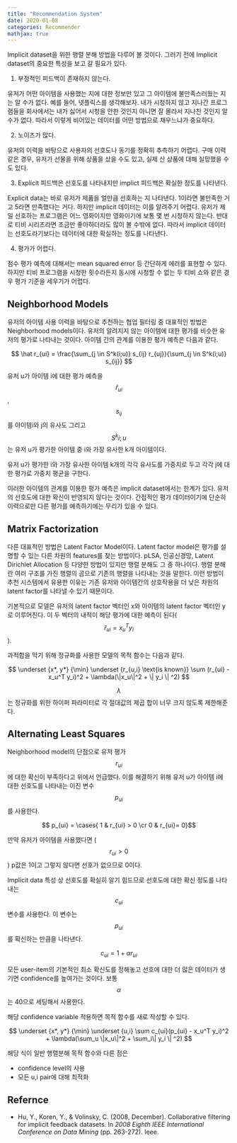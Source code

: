 ```yaml
---
title: "Recommendation System"
date: 2020-01-08
categories: Recommender
mathjax: true
---
```




Implicit dataset을 위한 행렬 분해 방법을 다루어 볼 것이다. 그러기 전에 Implicit dataset의 중요한 특성을 보고 갈 필요가 있다.

1. 부정적인 피드백이 존재하지 않는다.

유저가 어떤 아이템을 사용했는 지에 대한 정보만 있고 그 아이템에 불만족스러웠는 지는 알 수가 없다. 예를 들어, 넷플릭스를 생각해보자. 내가 시청하지 않고 지나간 프로그램들을 회사에서는 내가 싫어서 시청을 안한 것인지 아니면 잘 몰라서 지나친 것인지 알 수가 없다. 따라서 이렇게 비어있는 데이터를 어떤 방법으로 채우느냐가 중요하다.



2. 노이즈가 많다.

유저의 이력을 바탕으로 사용자의 선호도나 동기를 정확히 추측하기 어렵다. 구매 이력 같은 경우, 유저가 선물을 위해 상품을 샀을 수도 있고, 실제 산 상품에 대해 실망했을 수도 있다.



3. Explicit 피드백은 선호도를 나타내지만 implict 피드백은 확실한 정도를 나타낸다.

Explicit data는 바로 유저가 제품을 얼만큼 선호하는 지 나타낸다. 1이라면 불만족한 거고 5라면 만족했다는 거다. 하지만 implicit 데이터는 이를 알려주기 어렵다. 유저가 제일 선호하는 프로그램은 어느 영화이지만 영화이기에 보통 몇 번 시청하지 않는다. 반대로 티비 시리즈라면 조금만 좋아하더라도 많이 볼 수밖에 없다. 따라서 implicit 데이터는 선호도라기보다는 데이터에 대한 확실하는 정도를 나타낸다.



4. 평가가 어렵다.

점수 평가 예측에 대해서는 mean squared error 등 간단하게 에러를 표현할 수 있다. 하지만 티비 프로그램을 시청한 횟수라든지 동시에 시청할 수 없는 두 티비 쇼와 같은 경우 평가 기준을 세우기가 어렵다.



## Neighborhood Models

유저의 아이템 사용 이력을 바탕으로 추천하는 협업 필터링 중 대표적인 방법은 Neighborhood models이다. 유저의 알려지지 않는 아이템에 대한 평가를 비슷한 유저의 평가로 나타내는 것이다. 아이템 간의 관계를 이용한 평가 예측은 다음과 같다.

$$ \hat r_{ui} = \frac{\sum_{j \in S^k(i;u)} s_{ij} r_{uj}}{\sum_{j \in S^k(i;u)} s_{ij}} $$

유저 u가 아이템 i에 대한 평가 예측을 $$\hat r_{ui}$$, $$s_{ij}$$를 아이템i와 j의 유사도 그리고 $$S^k{i;u}$$는 유저 u가 평가한 아이템 중 i와 가장 유사한 k개 아이템이다.

유저 u가 평가한 i와 가장 유사한 아이템 k개의 각각 유사도를 가중치로 두고 각각 j에 대한 평가로 가중치 평균을 구한다.



이러한 아이템의 관계를 이용한 평가 예측은 implicit dataset에서는 한계가 있다. 유저의 선호도에 대한 확신이 반영되지 않다는 것이다. 간접적인 평가 데이터이기에 단순히 이력으로만 다른 평가를 예측하기에는 무리가 있을 수 있다.



## Matrix Factorization

다른 대표적인 방법은 Latent Factor Model이다. Latent factor model은 평가를 설명할 수 있는 다른 차원의 features를 찾는 방법이다. pLSA, 인공신경망, Latent Dirichlet Allocation 등 다양한 방법이 있지만 행렬 분해도 그 중 하나이다. 행렬 분해란 여러 구조를 가진 행렬의 곱으로 기존의 행렬을 나타내는 것을 말한다. 이런 방법이 추천 시스템에서 유용한 이유는 기존 유저와 아이템간의 상호작용을 더 낮은 차원의 latent factor를 나타낼 수 있기 때문이다.

기본적으로 모델은 유저의 latent factor 벡터인 x와 아이템의 latent factor 벡터인 y로 이루어진다. 이 두 벡터의 내적이 해당 평가에 대한 예측이 된다($$ \hat r_{ui} = x_u^T y_i$$).

과적합을 막기 위해 정규화를 사용한 모델의 목적 함수는 다음과 같다.

$$ \underset {x*, y*} {\min} \underset {r_{u,i} \text{is known}} \sum (r_{ui} - x_u^T y_i)^2 + \lambda(\|x_u\|^2 + \| y_i \| ^2) $$



$$\lambda$$는 정규화를 위한 하이퍼 파라미터로 각 절대값의 제곱 합이 너무 크지 않도록 제한해준다.



## Alternating Least Squares

Neighborhood model의 단점으로 유저 평가 $$ r_{ui}$$에 대한 확신이 부족하다고 위에서 언급했다. 이를 해결하기 위해 유저 u가 아이템 i에 대한 선호도를 나타내는 이진 변수 $$p_{ui}$$를 사용한다.

$$ p_{ui} = \cases{ 1 & r_{ui} > 0 \cr 0 & r_{ui}= 0}$$

만약 유저가 아이템을 사용했다면 ($$r_{ui} > 0$$) p값은 1이고 그렇지 않다면 선호가 없으므로 0이다. 

Implicit data 특성 상 선호도를 확실히 알기 힘드므로 선호도에 대한 확신 정도를 나타내는 $$c_{ui}$$ 변수를 사용한다. 이 변수는 $$p_{ui}$$를 확신하는 만큼을 나타낸다.

$$c_{ui} = 1+ \alpha r_{ui}$$



모든 user-item의 기본적인 최소 확신도를 정해놓고 선호에 대한 더 많은 데이터가 생기면 confidence를 높여가는 것이다. 보통 $$\alpha$$는 40으로 세팅해서 사용한다.



해당 confidence variable 적용하면 목적 함수를 새로 작성할 수 있다.

$$ \underset {x*, y*} {\min} \underset {u,i} \sum c_{ui}(p_{ui} - x_u^T y_i)^2 + \lambda(\sum_u \|x_u\|^2 + \sum_i\| y_i \| ^2) $$

해당 식이 일반 행렬분해 목적 함수와 다른 점은

- confidence level의 사용
- 모든 u,i pair에 대해 최적화







## Refernce

- Hu, Y., Koren, Y., & Volinsky, C. (2008, December). Collaborative filtering for implicit feedback datasets. In *2008 Eighth IEEE International Conference on Data Mining* (pp. 263-272). Ieee.